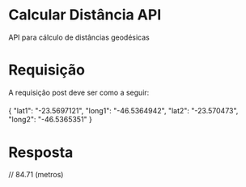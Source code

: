 # Calcular Distância API
API para cálculo de distâncias geodésicas 

# Requisição
A requisição post deve ser como a seguir:
####
{
    "lat1": "-23.5697121",
    "long1": "-46.5364942",
    "lat2": "-23.570473",
    "long2": "-46.5365351"
}
####

# Resposta 
// 84.71 (metros)
